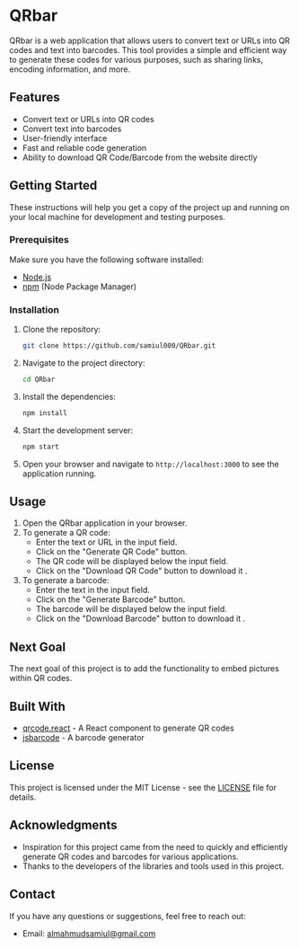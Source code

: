 # QRbar

QRbar is a web application that allows users to convert text or URLs into QR codes and text into barcodes. This tool provides a simple and efficient way to generate these codes for various purposes, such as sharing links, encoding information, and more.

## Features

- Convert text or URLs into QR codes
- Convert text into barcodes
- User-friendly interface
- Fast and reliable code generation
- Ability to download QR Code/Barcode from the website directly

## Getting Started

These instructions will help you get a copy of the project up and running on your local machine for development and testing purposes.

### Prerequisites

Make sure you have the following software installed:

- [Node.js](https://nodejs.org/)
- [npm](https://www.npmjs.com/) (Node Package Manager)

### Installation

1. Clone the repository:

    ```bash
    git clone https://github.com/samiul000/QRbar.git
    ```

2. Navigate to the project directory:

    ```bash
    cd QRbar
    ```

3. Install the dependencies:

    ```bash
    npm install
    ```

4. Start the development server:

    ```bash
    npm start
    ```

5. Open your browser and navigate to `http://localhost:3000` to see the application running.

## Usage

1. Open the QRbar application in your browser.
2. To generate a QR code:
    - Enter the text or URL in the input field.
    - Click on the "Generate QR Code" button.
    - The QR code will be displayed below the input field.
    - Click on the "Download QR Code" button to download it .
3. To generate a barcode:
    - Enter the text in the input field.
    - Click on the "Generate Barcode" button.
    - The barcode will be displayed below the input field.
    -  Click on the "Download Barcode" button to download it .

## Next Goal

The next goal of this project is to add the functionality to embed pictures within QR codes.

## Built With
- [qrcode.react](https://www.npmjs.com/package/qrcode.react) - A React component to generate QR codes
- [jsbarcode](https://www.npmjs.com/package/jsbarcode) - A barcode generator

## License

This project is licensed under the MIT License - see the [LICENSE](LICENSE) file for details.

## Acknowledgments

- Inspiration for this project came from the need to quickly and efficiently generate QR codes and barcodes for various applications.
- Thanks to the developers of the libraries and tools used in this project.

## Contact

If you have any questions or suggestions, feel free to reach out:

- Email: [almahmudsamiul@gmail.com](mailto:almahmudsamiul@gmail.com)


